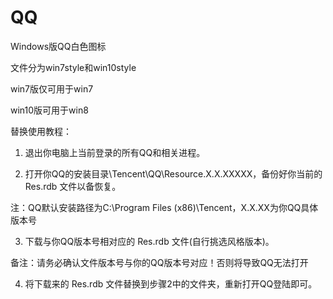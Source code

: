 # QQ
Windows版QQ白色图标

文件分为win7style和win10style

win7版仅可用于win7

win10版可用于win8

替换使用教程：

1. 退出你电脑上当前登录的所有QQ和相关进程。

2. 打开你QQ的安装目录\Tencent\QQ\Resource.X.X.XXXXX，备份好你当前的 Res.rdb 文件以备恢复。

注：QQ默认安装路径为C:\Program Files (x86)\Tencent，X.X.XX为你QQ具体版本号

3. 下载与你QQ版本号相对应的 Res.rdb 文件(自行挑选风格版本)。

备注：请务必确认文件版本号与你的QQ版本号对应！否则将导致QQ无法打开

4. 将下载来的 Res.rdb 文件替换到步骤2中的文件夹，重新打开QQ登陆即可。
